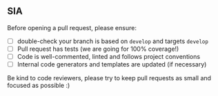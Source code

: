 ## SIA

Before opening a pull request, please ensure:

- [ ] double-check your branch is based on `develop` and targets `develop`
- [ ] Pull request has tests (we are going for 100% coverage!)
- [ ] Code is well-commented, linted and follows project conventions
- [ ] Internal code generators and templates are updated (if necessary)

Be kind to code reviewers, please try to keep pull requests as small and focused as possible :)
